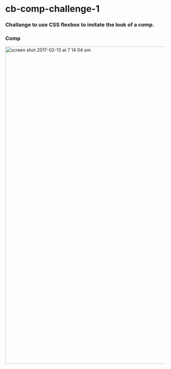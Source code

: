 # cb-comp-challenge-1

### Challange to use CSS flexbox to imitate the look of a comp.

### Comp
<img width="999" alt="screen shot 2017-02-13 at 7 14 04 am" src="https://cloud.githubusercontent.com/assets/18603030/22886659/0d69abc4-f1bc-11e6-9aa1-f0e6066dd286.png">
